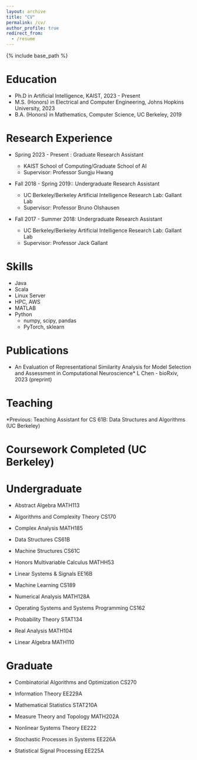 ```yaml
---
layout: archive
title: "CV"
permalink: /cv/
author_profile: true
redirect_from:
  - /resume
---
```


{% include base_path %}

Education
======
* Ph.D in Artificial Intelligence, KAIST, 2023 - Present
* M.S. (Honors) in Electrical and Computer Engineering, Johns Hopkins University, 2023
* B.A. (Honors) in Mathematics, Computer Science, UC Berkeley, 2019

Research Experience
======
* Spring 2023 - Present : Graduate Research Assistant
  * KAIST School of Computing/Graduate School of AI
  * Supervisor: Professor Sungju Hwang
   
* Fall 2018 - Spring 2019:: Undergraduate Research Assistant
  * UC Berkeley/Berkeley Artificial Intelligence Research Lab: Gallant Lab
  * Supervisor: Professor Bruno Olshausen
  
* Fall 2017 - Summer 2018: Undergraduate Research Assistant
  * UC Berkeley/Berkeley Artificial Intelligence Research Lab: Gallant Lab
  * Supervisor: Professor Jack Gallant
  
Skills
======
* Java
* Scala
* Linux Server
* HPC, AWS
* MATLAB
* Python
  * numpy, scipy, pandas
  * PyTorch, sklearn

Publications
======
 * An Evaluation of Representational Similarity Analysis for Model Selection and Assessment in Computational Neuroscience*
   L Chen - bioRxiv, 2023 (preprint)
  
Teaching
======
*Previous:
  Teaching Assistant for CS 61B: Data Structures and Algorithms (UC Berkeley)

Coursework Completed (UC Berkeley)
======

# Undergraduate
* Abstract Algebra
MATH113

* Algorithms and Complexity Theory
CS170

* Complex Analysis
MATH185

* Data Structures
CS61B

* Machine Structures
CS61C

* Honors Multivariable Calculus
MATHH53

* Linear Systems & Signals
EE16B

* Machine Learning
CS189

* Numerical Analysis
MATH128A

* Operating Systems and Systems Programming
CS162

* Probability Theory
STAT134

* Real Analysis
MATH104

* Linear Algebra
MATH110

# Graduate 

* Combinatorial Algorithms and Optimization
CS270

* Information Theory
EE229A

* Mathematical Statistics
STAT210A

* Measure Theory and Topology
MATH202A

* Nonlinear Systems Theory
EE222

* Stochastic Processes in Systems
EE226A

* Statistical Signal Processing
EE225A
